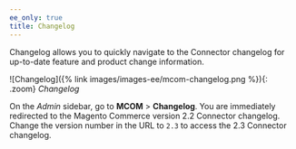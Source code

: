 ```yaml
---
ee_only: true
title: Changelog
---
```


Changelog allows you to quickly navigate to the Connector changelog for up-to-date feature and product change information.

![Changelog]({% link images/images-ee/mcom-changelog.png %}){: .zoom}
_Changelog_

On the _Admin_ sidebar, go to **MCOM** > **Changelog**. You are immediately redirected to the Magento Commerce version 2.2 Connector changelog. Change the version number in the URL to `2.3` to access the 2.3 Connector changelog.